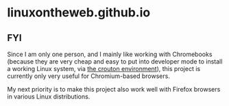 # linuxontheweb.github.io

## FYI

Since I am only one person, and I mainly like working with Chromebooks (because
they are very cheap and easy to put into developer mode to install a working
Linux system, via [the crouton environment](https://github.com/dnschneid/crouton)), 
this project is currently only very useful for Chromium-based browsers.

My next priority is to make this project also work well with Firefox browsers in 
various Linux distributions.


